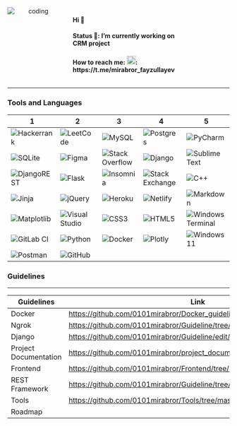 <div width=100% style="display:grid; grid-template-columns: 0.5fr 0.5fr">
     <img  align="center" alt="coding" style=" text-align:center;" src="https://media.tenor.com/zn8iyusePtgAAAAC/joy.gif" />
    <div  style="text-align:left">
      <ul style="list-style:none;">
           <li><h4> Hi 👋</h4> </li>
            <li><h4> Status 🔭: I’m currently working on CRM project</h4></li>
            <li><h4> How to reach me: <img src="https://cdn.pixabay.com/photo/2020/10/17/13/21/telegram-5662082_1280.png" style="width:20px; height:20px;">:                           https://t.me/mirabror_fayzullayev</h4></li>
      </ul>
    </div>
</div>

<!--
<div width:100%>
<img width=50% align="center" alt="coding" style="width:500px; height:370px; text-align:center;" src="https://media.tenor.com/zn8iyusePtgAAAAC/joy.gif" />
<span width=50%>
### Hi 👋-->
<!-- ![Screenshot_1](https://user-images.githubusercontent.com/99737165/230455497-2d028d87-e9d9-4224-8ad0-48b892566759.png)
![Screenshot_3](https://user-images.githubusercontent.com/99737165/230455061-1b470e51-8112-4c7d-8c51-8b843ad2bffe.png)
![Screenshot_4](https://user-images.githubusercontent.com/99737165/230455449-c641877d-46b0-4683-a2a1-424eea41f4c8.png) -->
<!-- **0101mirabror/0101mirabror** is a ✨ _special_ ✨ repository because its `README.md` (this file) appears on your GitHub profile. -->
<!-- Here are some ideas to get you started: -->
<!--### Status 🔭: I’m currently working on CRM project-->
<!-- - 🌱 I’m currently learning Golang and it's frameworks
- 👯 I’m looking to collaborate on ...
- 🤔 I’m looking for help with ...
- 💬 Ask me about ... -->
<!-- ### How to reach me: tgrm!: `https://t.me/mirabror_fayzullayev`-->
<!-- - 😄 Pronouns: ...
- ⚡ Fun fact: ... -->
<!-- </span>
</div>-->
---
### Tools and Languages
|1|2|3|4|5|
|---------------------|------------|-------|-------|-----|
| ![Hackerrank](https://img.shields.io/badge/-Hackerrank-2EC866?style=for-the-badge&logo=HackerRank&logoColor=white) | ![LeetCode](https://img.shields.io/badge/LeetCode-000000?style=for-the-badge&logo=LeetCode&logoColor=#d16c06) | ![MySQL](https://img.shields.io/badge/mysql-%2300f.svg?style=for-the-badge&logo=mysql&logoColor=white) | ![Postgres](https://img.shields.io/badge/postgres-%23316192.svg?style=for-the-badge&logo=postgresql&logoColor=white)| ![PyCharm](https://img.shields.io/badge/pycharm-143?style=for-the-badge&logo=pycharm&logoColor=black&color=black&labelColor=green) |
|![SQLite](https://img.shields.io/badge/sqlite-%2307405e.svg?style=for-the-badge&logo=sqlite&logoColor=white) | ![Figma](https://img.shields.io/badge/figma-%23F24E1E.svg?style=for-the-badge&logo=figma&logoColor=white) | ![Stack Overflow](https://img.shields.io/badge/-Stackoverflow-FE7A16?style=for-the-badge&logo=stack-overflow&logoColor=white) | ![Django](https://img.shields.io/badge/django-%23092E20.svg?style=for-the-badge&logo=django&logoColor=white)| ![Sublime Text](https://img.shields.io/badge/sublime_text-%23575757.svg?style=for-the-badge&logo=sublime-text&logoColor=important) |
|![DjangoREST](https://img.shields.io/badge/DJANGO-REST-ff1709?style=for-the-badge&logo=django&logoColor=white&color=ff1709&labelColor=gray) | ![Flask](https://img.shields.io/badge/flask-%23000.svg?style=for-the-badge&logo=flask&logoColor=white) | ![Insomnia](https://img.shields.io/badge/Insomnia-black?style=for-the-badge&logo=insomnia&logoColor=5849BE) | ![Stack Exchange](https://img.shields.io/badge/StackExchange-%23ffffff.svg?style=for-the-badge&logo=StackExchange&logoColor=white)| ![C++](https://img.shields.io/badge/c++-%2300599C.svg?style=for-the-badge&logo=c%2B%2B&logoColor=white) |
|![Jinja](https://img.shields.io/badge/jinja-white.svg?style=for-the-badge&logo=jinja&logoColor=black) | ![jQuery](https://img.shields.io/badge/jquery-%230769AD.svg?style=for-the-badge&logo=jquery&logoColor=white) | ![Heroku](https://img.shields.io/badge/heroku-%23430098.svg?style=for-the-badge&logo=heroku&logoColor=white) | ![Netlify](https://img.shields.io/badge/netlify-%23000000.svg?style=for-the-badge&logo=netlify&logoColor=#00C7B7)|![Markdown](https://img.shields.io/badge/markdown-%23000000.svg?style=for-the-badge&logo=markdown&logoColor=white)|
|![Matplotlib](https://img.shields.io/badge/Matplotlib-%23ffffff.svg?style=for-the-badge&logo=Matplotlib&logoColor=black) | ![Visual Studio](https://img.shields.io/badge/Visual%20Studio-5C2D91.svg?style=for-the-badge&logo=visual-studio&logoColor=white) | ![CSS3](https://img.shields.io/badge/css3-%231572B6.svg?style=for-the-badge&logo=css3&logoColor=white) | ![HTML5](https://img.shields.io/badge/html5-%23E34F26.svg?style=for-the-badge&logo=html5&logoColor=white)| ![Windows Terminal](https://img.shields.io/badge/Windows%20Terminal-%234D4D4D.svg?style=for-the-badge&logo=windows-terminal&logoColor=white) |
|![GitLab CI](https://img.shields.io/badge/gitlab%20ci-%23181717.svg?style=for-the-badge&logo=gitlab&logoColor=white) | ![Python](https://img.shields.io/badge/python-3670A0?style=for-the-badge&logo=python&logoColor=ffdd54) | ![Docker](https://img.shields.io/badge/docker-%230db7ed.svg?style=for-the-badge&logo=docker&logoColor=white) | ![Plotly](https://img.shields.io/badge/Plotly-%233F4F75.svg?style=for-the-badge&logo=plotly&logoColor=white)| ![Windows 11](https://img.shields.io/badge/Windows%2011-%230079d5.svg?style=for-the-badge&logo=Windows%2011&logoColor=white) |
|![Postman](https://img.shields.io/badge/Postman-FF6C37?style=for-the-badge&logo=postman&logoColor=white)| ![GitHub](https://img.shields.io/badge/github-%23121011.svg?style=for-the-badge&logo=github&logoColor=white)  |





### Guidelines
---

|    Guidelines       |                     Link                                                 |
|---------------------|----------------------------------------------------------------          |
|      Docker         | https://github.com/0101mirabror/Docker_guideline/tree/master/dockerguide |
|        Ngrok           |  https://github.com/0101mirabror/Guideline/tree/master/ngrok |
|Django| https://github.com/0101mirabror/Guideline/edit/master/django|
|Project Documentation| https://github.com/0101mirabror/project_documentations/tree/master|
|Frontend|https://github.com/0101mirabror/Frontend/tree/master|
|REST Framework|https://github.com/0101mirabror/Guideline/tree/master/djangorestframework|
|Tools|https://github.com/0101mirabror/Tools/tree/master|
|Roadmap| |
<!-- https://media.tenor.com/zn8iyusePtgAAAAC/joy.gif
[!gif](https://media.tenor.com/zn8iyusePtgAAAAC/joy.gif)-->
